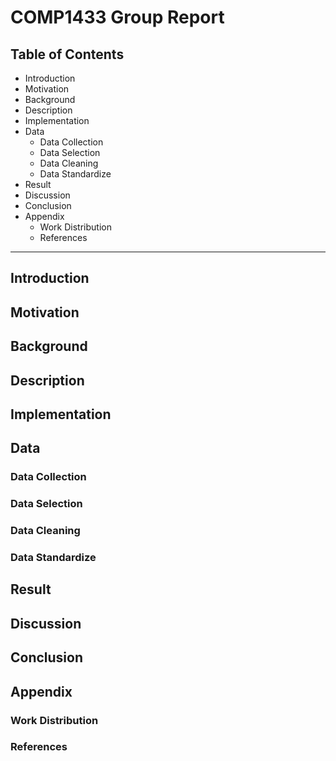 # COMP1433 Group Report
## Table of Contents
- Introduction
- Motivation
- Background
- Description
- Implementation
- Data
    - Data Collection
    - Data Selection
    - Data Cleaning
    - Data Standardize
- Result
- Discussion
- Conclusion
- Appendix
    - Work Distribution
    - References

---

## Introduction
## Motivation
## Background
## Description
## Implementation
## Data
### Data Collection
### Data Selection
### Data Cleaning
### Data Standardize
## Result
## Discussion
## Conclusion
## Appendix
### Work Distribution
### References
